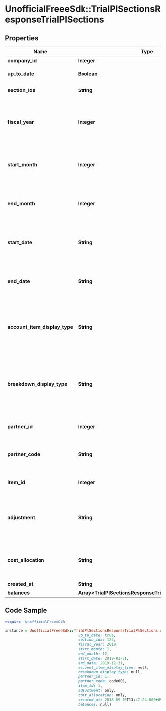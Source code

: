 # UnofficialFreeeSdk::TrialPlSectionsResponseTrialPlSections

## Properties

Name | Type | Description | Notes
------------ | ------------- | ------------- | -------------
**company_id** | **Integer** | 事業所ID | 
**up_to_date** | **Boolean** | 集計結果が最新かどうか | 
**section_ids** | **String** | 出力する部門の指定 | 
**fiscal_year** | **Integer** | 会計年度(条件に指定した時、または条件に月、日条件がない時のみ含まれる） | [optional] 
**start_month** | **Integer** | 発生月で絞込：開始会計月(mm)(条件に指定した時のみ含まれる） | [optional] 
**end_month** | **Integer** | 発生月で絞込：終了会計月(mm)(条件に指定した時のみ含まれる） | [optional] 
**start_date** | **String** | 発生日で絞込：開始日(yyyy-mm-dd)(条件に指定した時のみ含まれる） | [optional] 
**end_date** | **String** | 発生日で絞込：終了日(yyyy-mm-dd)(条件に指定した時のみ含まれる） | [optional] 
**account_item_display_type** | **String** | 勘定科目の表示（勘定科目: account_item, 決算書表示:group）(条件に指定した時のみ含まれる） | [optional] 
**breakdown_display_type** | **String** | 内訳の表示（取引先: partner, 品目: item, 勘定科目: account_item）(条件に指定した時のみ含まれる） | [optional] 
**partner_id** | **Integer** | 取引先ID(条件に指定した時のみ含まれる） | [optional] 
**partner_code** | **String** | 取引先コード(条件に指定した時のみ含まれる） | [optional] 
**item_id** | **Integer** | 品目ID(条件に指定した時のみ含まれる） | [optional] 
**adjustment** | **String** | 決算整理仕訳のみ: only, 決算整理仕訳以外: without(条件に指定した時のみ含まれる） | [optional] 
**cost_allocation** | **String** | 配賦仕訳のみ：only,配賦仕訳以外：without(条件に指定した時のみ含まれる） | [optional] 
**created_at** | **String** | 作成日時 | [optional] 
**balances** | [**Array&lt;TrialPlSectionsResponseTrialPlSectionsBalances&gt;**](TrialPlSectionsResponseTrialPlSectionsBalances.md) |  | 

## Code Sample

```ruby
require 'UnofficialFreeeSdk'

instance = UnofficialFreeeSdk::TrialPlSectionsResponseTrialPlSections.new(company_id: 1,
                                 up_to_date: true,
                                 section_ids: 123,
                                 fiscal_year: 2019,
                                 start_month: 1,
                                 end_month: 12,
                                 start_date: 2019-01-01,
                                 end_date: 2019-12-31,
                                 account_item_display_type: null,
                                 breakdown_display_type: null,
                                 partner_id: 1,
                                 partner_code: code001,
                                 item_id: 1,
                                 adjustment: only,
                                 cost_allocation: only,
                                 created_at: 2018-09-10T13:47:24.000+09:00,
                                 balances: null)
```



